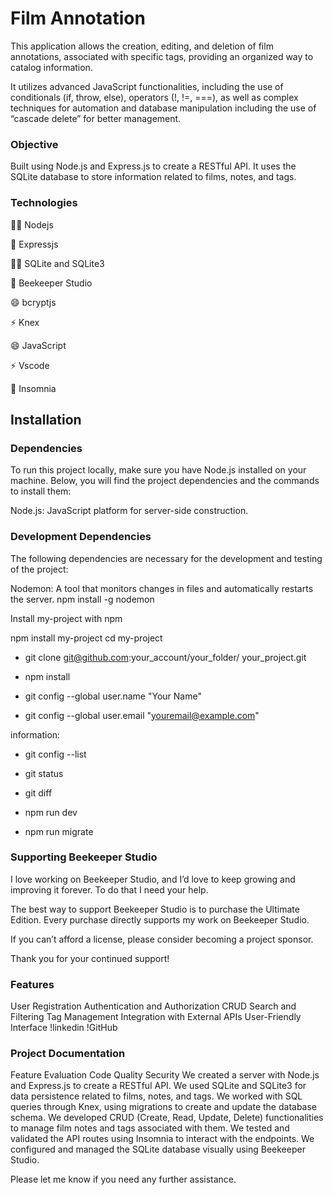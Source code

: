 # Film Annotation

This application allows the creation, editing, and deletion of film annotations, associated with specific tags, providing an organized way to catalog information.

It utilizes advanced JavaScript functionalities, including the use of conditionals (if, throw, else), operators (!, !=, ===), as well as complex techniques for automation and database manipulation including the use of “cascade delete” for better management.

### Objective

Built using Node.js and Express.js to create a RESTful API. It uses the SQLite database to store information related to films, notes, and tags.

### Technologies

👩‍💻 Nodejs

🧠 Expressjs

👯‍♀️ SQLite and SQLite3

🤔 Beekeeper Studio

😄 bcryptjs

⚡️ Knex

😄 JavaScript

⚡️ Vscode

🧠 Insomnia

## Installation

### Dependencies

To run this project locally, make sure you have Node.js installed on your machine. Below, you will find the project dependencies and the commands to install them:

Node.js: JavaScript platform for server-side construction.

### Development Dependencies

The following dependencies are necessary for the development and testing of the project:

Nodemon: A tool that monitors changes in files and automatically restarts the server.
npm install -g nodemon


Install my-project with npm

  npm install my-project
  cd my-project
  * git clone git@github.com:your_account/your_folder/
your_project.git

  * npm install

  * git config --global user.name "Your Name"
  * git config --global user.email "youremail@example.com"
  
   information:
  * git config --list
  * git status
  * git diff

  * npm run dev
  * npm run migrate

### Supporting Beekeeper Studio

I love working on Beekeeper Studio, and I’d love to keep growing and improving it forever. To do that I need your help.

The best way to support Beekeeper Studio is to purchase the Ultimate Edition. Every purchase directly supports my work on Beekeeper Studio.

If you can’t afford a license, please consider becoming a project sponsor.

Thank you for your continued support!

### Features

User Registration
Authentication and Authorization
CRUD
Search and Filtering
Tag Management
Integration with External APIs
User-Friendly Interface
!linkedin !GitHub

### Project Documentation

Feature Evaluation
Code Quality
Security
We created a server with Node.js and Express.js to create a RESTful API. We used SQLite and SQLite3 for data persistence related to films, notes, and tags. We worked with SQL queries through Knex, using migrations to create and update the database schema. We developed CRUD (Create, Read, Update, Delete) functionalities to manage film notes and tags associated with them. We tested and validated the API routes using Insomnia to interact with the endpoints. We configured and managed the SQLite database visually using Beekeeper Studio.

Please let me know if you need any further assistance.
